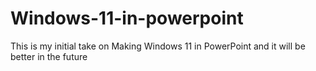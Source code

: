 # Windows-11-in-powerpoint
This is my initial take on Making Windows 11 in PowerPoint and it will be better in the future
